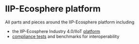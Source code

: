 # IIP-Ecosphere platform

All parts and pieces around the IIP-Ecosphere platform including

* the IIP-Ecosphere Industry 4.0/IIoT [platform](https://github.com/iip-ecosphere/platform/tree/main/platform/README.md)
* [compliance tests](https://github.com/iip-ecosphere/platform/tree/main/compliance/README.md) and benchmarks for interoperability


